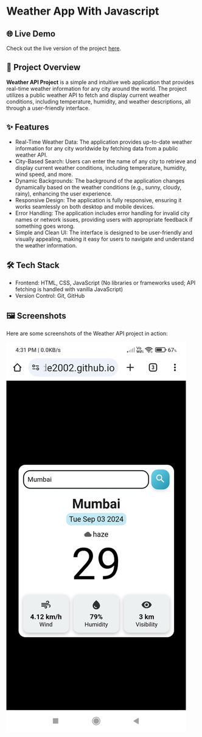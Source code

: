 <h1>Weather App With Javascript</h1>


<h2>🌐 Live Demo</h2>
<p>Check out the live version of the project <a href="https://yashmalavade2002.github.io/Weather_Api/">here</a>.</p>
<h2>🚀 Project Overview</h2>

<p><strong>Weather API Project</strong> is a simple and intuitive web application that provides real-time weather information for any city around the world. The project utilizes a public weather API to fetch and display current weather conditions, including temperature, humidity, and weather descriptions, all through a user-friendly interface.</p>
<h2>✨ Features</h2>
<ul>
    <li><span class="highlight">Real-Time Weather Data:</span> The application provides up-to-date weather information for any city worldwide by fetching data from a public weather API.</li>
    <li><span class="highlight">City-Based Search:</span> Users can enter the name of any city to retrieve and display current weather conditions, including temperature, humidity, wind speed, and more.</li>
    <li><span class="highlight">Dynamic Backgrounds:</span> The background of the application changes dynamically based on the weather conditions (e.g., sunny, cloudy, rainy), enhancing the user experience.</li>
    <li><span class="highlight">Responsive Design:</span> The application is fully responsive, ensuring it works seamlessly on both desktop and mobile devices.</li>
    <li><span class="highlight">Error Handling:</span> The application includes error handling for invalid city names or network issues, providing users with appropriate feedback if something goes wrong.</li>
    <li><span class="highlight">Simple and Clean UI:</span> The interface is designed to be user-friendly and visually appealing, making it easy for users to navigate and understand the weather information.</li>
</ul>
   <h2>🛠️ Tech Stack</h2>
<ul>
    <li><span class="highlight">Frontend:</span> HTML, CSS, JavaScript (No libraries or frameworks used; API fetching is handled with vanilla JavaScript)</li>
    <li><span class="highlight">Version Control:</span> Git, GitHub</li>
</ul>

<h2>🖼️ Screenshots</h2>
<p>Here are some screenshots of the Weather API project in action:</p>

![image alt](https://github.com/yashmalavade2002/Weather_Api/blob/9f331e0c836aed00644e846b858e0d9f914aedae/weather%20_api.jpg)
